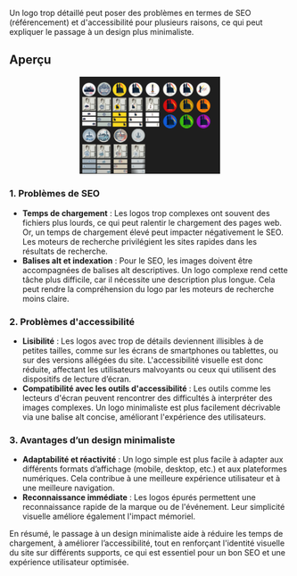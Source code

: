 Un logo trop détaillé peut poser des problèmes en termes de SEO (référencement) et d'accessibilité pour plusieurs raisons, ce qui peut expliquer le passage à un design plus minimaliste.

## Aperçu

<div style="text-align:center">
<img src="overview/overview_150924.png" style="width: 50%; height:auto">
</div>

### 1. **Problèmes de SEO**

- **Temps de chargement** : Les logos trop complexes ont souvent des fichiers plus lourds, ce qui peut ralentir le chargement des pages web. Or, un temps de chargement élevé peut impacter négativement le SEO. Les moteurs de recherche privilégient les sites rapides dans les résultats de recherche.
- **Balises alt et indexation** : Pour le SEO, les images doivent être accompagnées de balises alt descriptives. Un logo complexe rend cette tâche plus difficile, car il nécessite une description plus longue. Cela peut rendre la compréhension du logo par les moteurs de recherche moins claire.

### 2. **Problèmes d'accessibilité**

- **Lisibilité** : Les logos avec trop de détails deviennent illisibles à de petites tailles, comme sur les écrans de smartphones ou tablettes, ou sur des versions allégées du site. L'accessibilité visuelle est donc réduite, affectant les utilisateurs malvoyants ou ceux qui utilisent des dispositifs de lecture d’écran.
- **Compatibilité avec les outils d'accessibilité** : Les outils comme les lecteurs d'écran peuvent rencontrer des difficultés à interpréter des images complexes. Un logo minimaliste est plus facilement décrivable via une balise alt concise, améliorant l'expérience des utilisateurs.

### 3. **Avantages d’un design minimaliste**

- **Adaptabilité et réactivité** : Un logo simple est plus facile à adapter aux différents formats d’affichage (mobile, desktop, etc.) et aux plateformes numériques. Cela contribue à une meilleure expérience utilisateur et à une meilleure navigation.
- **Reconnaissance immédiate** : Les logos épurés permettent une reconnaissance rapide de la marque ou de l'événement. Leur simplicité visuelle améliore également l'impact mémoriel.

En résumé, le passage à un design minimaliste aide à réduire les temps de chargement, à améliorer l’accessibilité, tout en renforçant l'identité visuelle du site sur différents supports, ce qui est essentiel pour un bon SEO et une expérience utilisateur optimisée.
